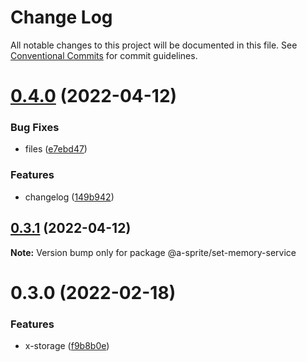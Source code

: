 # Change Log

All notable changes to this project will be documented in this file.
See [Conventional Commits](https://conventionalcommits.org) for commit guidelines.

# [0.4.0](https://github.com/Venusjason/sprite-components/compare/@a-sprite/set-memory-service@0.3.1...@a-sprite/set-memory-service@0.4.0) (2022-04-12)


### Bug Fixes

* files ([e7ebd47](https://github.com/Venusjason/sprite-components/commit/e7ebd473d30fae6174af886b1008d600f7bd241a))


### Features

* changelog ([149b942](https://github.com/Venusjason/sprite-components/commit/149b9424a790ca5cb92e5ef3ea7b6cfc2927be31))





## [0.3.1](https://github.com/Venusjason/sprite-components/compare/@a-sprite/set-memory-service@0.3.0...@a-sprite/set-memory-service@0.3.1) (2022-04-12)

**Note:** Version bump only for package @a-sprite/set-memory-service

# 0.3.0 (2022-02-18)

### Features

- x-storage ([f9b8b0e](https://github.com/Venusjason/sprite-components/commit/f9b8b0e6f3483d6149018e7def013c5f9475d3da))
